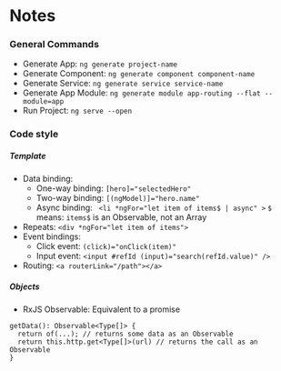 # Notes

### General Commands

* Generate App:
```ng generate project-name```
* Generate Component:
```ng generate component component-name```
* Generate Service:
```ng generate service service-name```
* Generate App Module:
```ng generate module app-routing --flat --module=app```
* Run Project:
```ng serve --open```

### Code style
##### Template
* Data binding:
  * One-way binding: `[hero]="selectedHero"`
  * Two-way binding: `[(ngModel)]="hero.name"`
  * Async binding: ``` <li *ngFor="let item of items$ | async" >```
  `$` means: `items$` is an Observable, not an Array
* Repeats: ```<div *ngFor="let item of items">```
* Event bindings: 
  * Click event: ```(click)="onClick(item)"```
  * Input event: ```<input #refId (input)="search(refId.value)" />```
* Routing: ```<a routerLink="/path"></a>```

##### Objects
* RxJS Observable: Equivalent to a promise
```
getData(): Observable<Type[]> {
  return of(...); // returns some data as an Observable
  return this.http.get<Type[]>(url) // returns the call as an Observable
}
```

